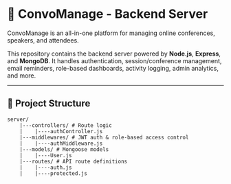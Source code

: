 # 📡 ConvoManage - Backend Server

ConvoManage is an all-in-one platform for managing online conferences, speakers, and attendees.

This repository contains the backend server powered by **Node.js**, **Express**, and **MongoDB**. It handles authentication, session/conference management, email reminders, role-based dashboards, activity logging, admin analytics, and more.

---

## 📁 Project Structure
```
server/
    |---controllers/ # Route logic
    |    |----authController.js 
    |---middlewares/ # JWT auth & role-based access control
    |    |----authMiddleware.js   
    |---models/ # Mongoose models
    |    |----User.js
    |---routes/ # API route definitions
    |    |----auth.js
    |    |----protected.js


```